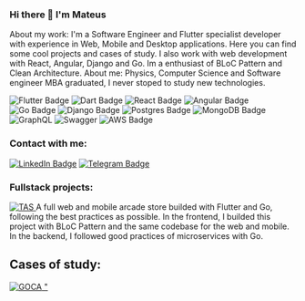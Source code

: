 ### Hi there 👋 I'm Mateus 
About my work: I'm a Software Engineer and Flutter specialist developer with experience in Web, Mobile and Desktop applications. Here you can find some cool projects and cases of study. I also work with web development with React, Angular, Django and Go. Im a enthusiast of BLoC Pattern and Clean Architecture. 
About me: Physics, Computer Science and Software engineer MBA graduated, I never stoped to study new technologies.

<div id="badges"> 
<img src="https://img.shields.io/badge/Flutter-02569B?style=for-the-badge&logo=flutter&logoColor=white" alt="Flutter Badge"/>
<img src="https://img.shields.io/badge/Dart-0175C2?style=for-the-badge&logo=dart&logoColor=white" alt="Dart Badge"/>
<img src="https://img.shields.io/badge/React-20232A?style=for-the-badge&logo=react&logoColor=61DAFB" alt="React Badge"/>
<img src="https://img.shields.io/badge/Angular-DD0031?style=for-the-badge&logo=angular&logoColor=white" alt="Angular Badge"/>
<img src="https://img.shields.io/badge/Go-00ADD8?style=for-the-badge&logo=go&logoColor=white" alt="Go Badge"/>  
<img src="https://img.shields.io/badge/Django-092E20?style=for-the-badge&logo=django&logoColor=green" alt="Django Badge"/>
<img src="https://img.shields.io/badge/postgres-%23316192.svg?style=for-the-badge&logo=postgresql&logoColor=white" alt="Postgres Badge"/>
<img src="https://img.shields.io/badge/MongoDB-%234ea94b.svg?style=for-the-badge&logo=mongodb&logoColor=white" alt = "MongoDB Badge" />
<img src="https://img.shields.io/badge/-GraphQL-E10098?style=for-the-badge&logo=graphql&logoColor=white" alt="GraphQL"/>
<img src="https://img.shields.io/badge/-Swagger-%23Clojure?style=for-the-badge&logo=swagger&logoColor=white" alt="Swagger"/>
<img src="https://img.shields.io/badge/AWS-%23FF9900.svg?style=for-the-badge&logo=amazon-aws&logoColor=white" alt="AWS Badge" />
</div>




### Contact with me:
<div id="badges">
  <a href="https://www.linkedin.com/in/mateusfmfm/">
  <img src="https://img.shields.io/badge/LinkedIn-blue?style=for-the-badge&logo=linkedin&logoColor=white" alt="LinkedIn Badge"/></a>
  <a href="https://t.me/mateusfmfm">
  <img src="https://img.shields.io/badge/Telegram-2CA5E0?style=for-the-badge&logo=telegram&logoColor=white" alt="Telegram Badge"/></a>
</div>

### Fullstack projects:
<div id="projects"> 
<a href="https://github.com/mateusfmfm/the-arcade-store"> <img src="https://img.shields.io/badge/THE%20ARCADE%20STORE-8A2BE2?style=for-the-badge" alt="TAS" /> </a>
<span>A full web and mobile arcade store builded with Flutter and Go, following the best practices as possible. In the frontend, I builded this project with BLoC Pattern and the same codebase for the web and mobile. In the backend, I followed good practices of microservices with Go.</span>
</div>

## Cases of study:
<div id="COF"> 
<a href="#"> 
<img src="https://img.shields.io/badge/GO%20CLEAN%20ARCHITECTURE-00ADD8?style=for-the-badge&logo=go&logoColor=white" alt="GOCA"/> "
</a>
</div>

